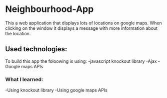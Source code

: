 # Neighbourhood-App
This a web application that displays lots of locations on google maps. When clicking on the window it displays a message with more information about the location.
## Used technologies:
To build this app the foloowing is using:
-javascript knockout library
-Ajax
-Google maps APIs
### What I learned:
-Using knockout library
-Using google maps APIs